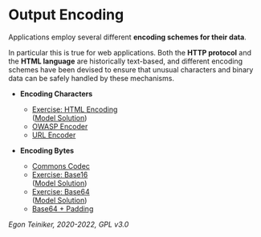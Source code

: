 # Output Encoding

Applications employ several different **encoding schemes for their data**.

In particular this is true for web applications. Both the **HTTP protocol** and the **HTML language** are historically 
text-based, and different encoding schemes have been devised to ensure that unusual characters and binary data can be 
safely handled by these mechanisms.

* **Encoding Characters**
    * [Exercise: HTML Encoding](https://github.com/teiniker/teiniker-lectures-securecoding/tree/master/secure-coding/DataValidation/OutputEncoding/HTML-Encoding-Exercise)\
      ([Model Solution](https://github.com/teiniker/teiniker-lectures-securecoding/tree/master/secure-coding/DataValidation/OutputEncoding/HTML-Encoding))
    * [OWASP Encoder](https://github.com/teiniker/teiniker-lectures-securecoding/tree/master/secure-coding/DataValidation/OutputEncoding/OWASP-Encoder)
    * [URL Encoder](https://github.com/teiniker/teiniker-lectures-securecoding/tree/master/secure-coding/DataValidation/OutputEncoding/Encoding-URL)
  
* **Encoding Bytes**
  * [Commons Codec](https://github.com/teiniker/teiniker-lectures-securecoding/tree/master/secure-coding/DataValidation/OutputEncoding/Encoding-Bytes)
  * [Exercise: Base16](https://github.com/teiniker/teiniker-lectures-securecoding/tree/master/secure-coding/DataValidation/OutputEncoding/Base16-Encoding-Exercise)\
    ([Model Solution](https://github.com/teiniker/teiniker-lectures-securecoding/tree/master/secure-coding/DataValidation/OutputEncoding/Base16-Encoding))
  * [Exercise: Base64](https://github.com/teiniker/teiniker-lectures-securecoding/tree/master/secure-coding/DataValidation/OutputEncoding/Base64-Encoding-Exercise)\
    ([Model Solution](https://github.com/teiniker/teiniker-lectures-securecoding/tree/master/secure-coding/DataValidation/OutputEncoding/Base64-Encoding))
  * [Base64 + Padding](https://github.com/teiniker/teiniker-lectures-securecoding/tree/master/secure-coding/DataValidation/OutputEncoding/Base64-Padding)  

*Egon Teiniker, 2020-2022, GPL v3.0*